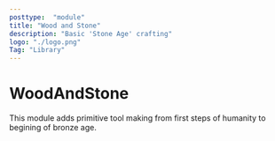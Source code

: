 ```yaml
---
posttype:  "module"  
title: "Wood and Stone"
description: "Basic 'Stone Age' crafting"
logo: "./logo.png"
Tag: "Library"
---
```

WoodAndStone
============

This module adds primitive tool making from first steps of humanity to begining of bronze age.
